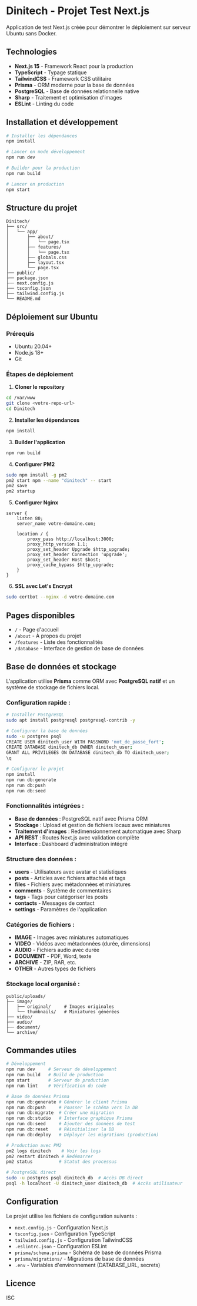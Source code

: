 # Dinitech - Projet Test Next.js

Application de test Next.js créée pour démontrer le déploiement sur serveur Ubuntu sans Docker.

## Technologies

- **Next.js 15** - Framework React pour la production
- **TypeScript** - Typage statique
- **TailwindCSS** - Framework CSS utilitaire
- **Prisma** - ORM moderne pour la base de données
- **PostgreSQL** - Base de données relationnelle native
- **Sharp** - Traitement et optimisation d'images
- **ESLint** - Linting du code

## Installation et développement

```bash
# Installer les dépendances
npm install

# Lancer en mode développement
npm run dev

# Builder pour la production
npm run build

# Lancer en production
npm start
```

## Structure du projet

```
Dinitech/
├── src/
│   └── app/
│       ├── about/
│       │   └── page.tsx
│       ├── features/
│       │   └── page.tsx
│       ├── globals.css
│       ├── layout.tsx
│       └── page.tsx
├── public/
├── package.json
├── next.config.js
├── tsconfig.json
├── tailwind.config.js
└── README.md
```

## Déploiement sur Ubuntu

### Prérequis
- Ubuntu 20.04+
- Node.js 18+
- Git

### Étapes de déploiement

1. **Cloner le repository**
```bash
cd /var/www
git clone <votre-repo-url>
cd Dinitech
```

2. **Installer les dépendances**
```bash
npm install
```

3. **Builder l'application**
```bash
npm run build
```

4. **Configurer PM2**
```bash
sudo npm install -g pm2
pm2 start npm --name "dinitech" -- start
pm2 save
pm2 startup
```

5. **Configurer Nginx**
```nginx
server {
    listen 80;
    server_name votre-domaine.com;

    location / {
        proxy_pass http://localhost:3000;
        proxy_http_version 1.1;
        proxy_set_header Upgrade $http_upgrade;
        proxy_set_header Connection 'upgrade';
        proxy_set_header Host $host;
        proxy_cache_bypass $http_upgrade;
    }
}
```

6. **SSL avec Let's Encrypt**
```bash
sudo certbot --nginx -d votre-domaine.com
```

## Pages disponibles

- `/` - Page d'accueil
- `/about` - À propos du projet
- `/features` - Liste des fonctionnalités
- `/database` - Interface de gestion de base de données

## Base de données et stockage

L'application utilise **Prisma** comme ORM avec **PostgreSQL natif** et un système de stockage de fichiers local.

### Configuration rapide :

```bash
# Installer PostgreSQL
sudo apt install postgresql postgresql-contrib -y

# Configurer la base de données
sudo -u postgres psql
CREATE USER dinitech_user WITH PASSWORD 'mot_de_passe_fort';
CREATE DATABASE dinitech_db OWNER dinitech_user;
GRANT ALL PRIVILEGES ON DATABASE dinitech_db TO dinitech_user;
\q

# Configurer le projet
npm install
npm run db:generate
npm run db:push
npm run db:seed
```

### Fonctionnalités intégrées :
- **Base de données** : PostgreSQL natif avec Prisma ORM
- **Stockage** : Upload et gestion de fichiers locaux avec miniatures
- **Traitement d'images** : Redimensionnement automatique avec Sharp
- **API REST** : Routes Next.js avec validation complète
- **Interface** : Dashboard d'administration intégré

### Structure des données :
- **users** - Utilisateurs avec avatar et statistiques
- **posts** - Articles avec fichiers attachés et tags
- **files** - Fichiers avec métadonnées et miniatures
- **comments** - Système de commentaires
- **tags** - Tags pour catégoriser les posts
- **contacts** - Messages de contact
- **settings** - Paramètres de l'application

### Catégories de fichiers :
- **IMAGE** - Images avec miniatures automatiques
- **VIDEO** - Vidéos avec métadonnées (durée, dimensions)
- **AUDIO** - Fichiers audio avec durée
- **DOCUMENT** - PDF, Word, texte
- **ARCHIVE** - ZIP, RAR, etc.
- **OTHER** - Autres types de fichiers

### Stockage local organisé :
```
public/uploads/
├── image/
│   ├── original/     # Images originales
│   └── thumbnails/   # Miniatures générées
├── video/
├── audio/
├── document/
└── archive/
```

## Commandes utiles

```bash
# Développement
npm run dev     # Serveur de développement
npm run build   # Build de production
npm start       # Serveur de production
npm run lint    # Vérification du code

# Base de données Prisma
npm run db:generate # Générer le client Prisma
npm run db:push     # Pousser le schéma vers la DB
npm run db:migrate  # Créer une migration
npm run db:studio   # Interface graphique Prisma
npm run db:seed     # Ajouter des données de test
npm run db:reset    # Réinitialiser la DB
npm run db:deploy   # Déployer les migrations (production)

# Production avec PM2
pm2 logs dinitech    # Voir les logs
pm2 restart dinitech # Redémarrer
pm2 status          # Statut des processus

# PostgreSQL direct
sudo -u postgres psql dinitech_db  # Accès DB direct
psql -h localhost -U dinitech_user dinitech_db  # Accès utilisateur
```

## Configuration

Le projet utilise les fichiers de configuration suivants :
- `next.config.js` - Configuration Next.js
- `tsconfig.json` - Configuration TypeScript
- `tailwind.config.js` - Configuration TailwindCSS
- `.eslintrc.json` - Configuration ESLint
- `prisma/schema.prisma` - Schéma de base de données Prisma
- `prisma/migrations/` - Migrations de base de données
- `.env` - Variables d'environnement (DATABASE_URL, secrets)

## Licence

ISC
